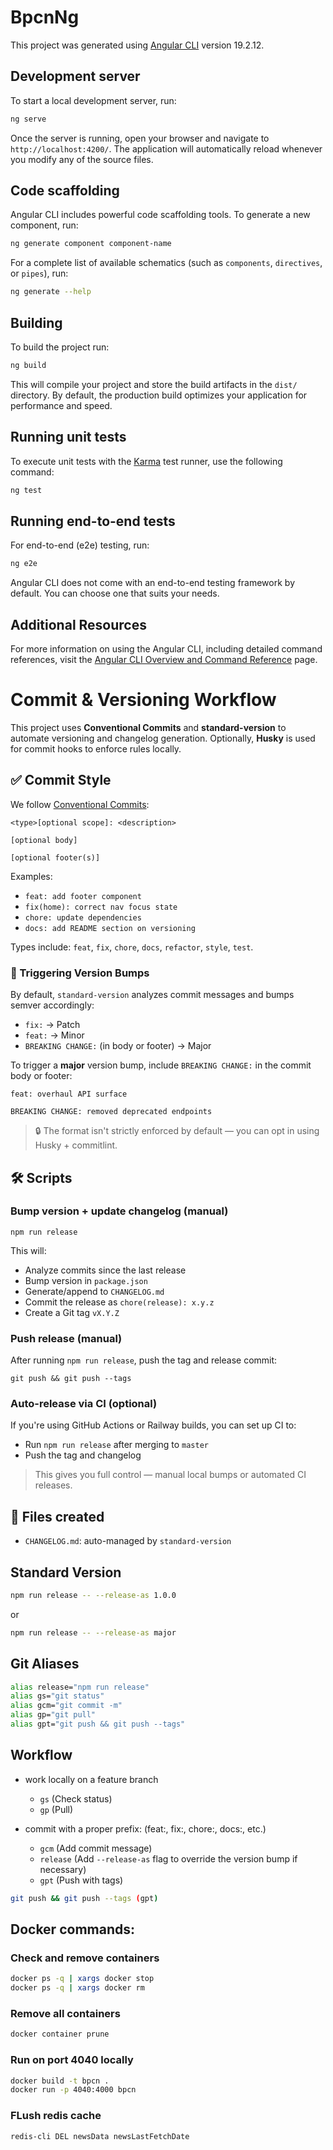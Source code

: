 # BpcnNg

This project was generated using [Angular CLI](https://github.com/angular/angular-cli) version 19.2.12.

## Development server

To start a local development server, run:

```bash
ng serve
```

Once the server is running, open your browser and navigate to `http://localhost:4200/`. The application will automatically reload whenever you modify any of the source files.

## Code scaffolding

Angular CLI includes powerful code scaffolding tools. To generate a new component, run:

```bash
ng generate component component-name
```

For a complete list of available schematics (such as `components`, `directives`, or `pipes`), run:

```bash
ng generate --help
```

## Building

To build the project run:

```bash
ng build
```

This will compile your project and store the build artifacts in the `dist/` directory. By default, the production build optimizes your application for performance and speed.

## Running unit tests

To execute unit tests with the [Karma](https://karma-runner.github.io) test runner, use the following command:

```bash
ng test
```

## Running end-to-end tests

For end-to-end (e2e) testing, run:

```bash
ng e2e
```

Angular CLI does not come with an end-to-end testing framework by default. You can choose one that suits your needs.

## Additional Resources

For more information on using the Angular CLI, including detailed command references, visit the [Angular CLI Overview and Command Reference](https://angular.dev/tools/cli) page.




# Commit & Versioning Workflow

This project uses **Conventional Commits** and **standard-version** to automate versioning and changelog generation. Optionally, **Husky** is used for commit hooks to enforce rules locally.

## ✅ Commit Style

We follow [Conventional Commits](https://www.conventionalcommits.org/):

```
<type>[optional scope]: <description>

[optional body]

[optional footer(s)]
```

Examples:

- `feat: add footer component`
- `fix(home): correct nav focus state`
- `chore: update dependencies`
- `docs: add README section on versioning`

Types include: `feat`, `fix`, `chore`, `docs`, `refactor`, `style`, `test`.

### 🔺 Triggering Version Bumps

By default, `standard-version` analyzes commit messages and bumps semver accordingly:

- `fix:` → Patch
- `feat:` → Minor
- `BREAKING CHANGE:` (in body or footer) → Major

To trigger a **major** version bump, include `BREAKING CHANGE:` in the commit body or footer:

```
feat: overhaul API surface

BREAKING CHANGE: removed deprecated endpoints
```

> 🔒 The format isn't strictly enforced by default — you can opt in using Husky + commitlint.

## 🛠 Scripts

### Bump version + update changelog (manual)

```
npm run release
```

This will:

- Analyze commits since the last release
- Bump version in `package.json`
- Generate/append to `CHANGELOG.md`
- Commit the release as `chore(release): x.y.z`
- Create a Git tag `vX.Y.Z`

### Push release (manual)

After running `npm run release`, push the tag and release commit:

```
git push && git push --tags
```

### Auto-release via CI (optional)

If you're using GitHub Actions or Railway builds, you can set up CI to:

- Run `npm run release` after merging to `master`
- Push the tag and changelog

> This gives you full control — manual local bumps or automated CI releases.


## 📄 Files created
- `CHANGELOG.md`: auto-managed by `standard-version`


## Standard Version
```bash
npm run release -- --release-as 1.0.0
```
or
```bash
npm run release -- --release-as major
```


## Git Aliases
```bash
alias release="npm run release"
alias gs="git status"
alias gcm="git commit -m"
alias gp="git pull"
alias gpt="git push && git push --tags"
```

## Workflow
- work locally on a feature branch
  - `gs` (Check status)
  - `gp` (Pull)
  
- commit with a proper prefix: (feat:, fix:, chore:, docs:, etc.)
  - `gcm` (Add commit message)
  - `release` (Add `--release-as` flag to override the version bump if necessary)
  - `gpt` (Push with tags)

```bash
git push && git push --tags (gpt)
```


## Docker commands:

### Check and remove containers
```bash
docker ps -q | xargs docker stop
docker ps -q | xargs docker rm
```

### Remove all containers
```bash
docker container prune
```

### Run on port 4040 locally
```bash
docker build -t bpcn .
docker run -p 4040:4000 bpcn
```


### FLush redis cache
```bash
redis-cli DEL newsData newsLastFetchDate
```
